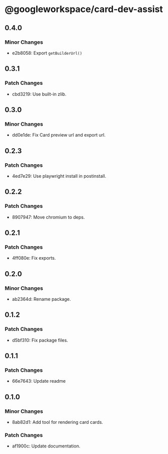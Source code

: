 # @googleworkspace/card-dev-assist

## 0.4.0

### Minor Changes

- e2b8058: Export `getBuilderUrl()`

## 0.3.1

### Patch Changes

- cbd3219: Use built-in zlib.

## 0.3.0

### Minor Changes

- dd0e1de: Fix Card preview url and export url.

## 0.2.3

### Patch Changes

- 4ed7e29: Use playwright install in postinstall.

## 0.2.2

### Patch Changes

- 8907947: Move chromium to deps.

## 0.2.1

### Patch Changes

- 4ff080e: Fix exports.

## 0.2.0

### Minor Changes

- ab2364d: Rename package.

## 0.1.2

### Patch Changes

- d5bf310: Fix package files.

## 0.1.1

### Patch Changes

- 66e7643: Update readme

## 0.1.0

### Minor Changes

- 8ab82d1: Add tool for rendering card cards.

### Patch Changes

- af1900c: Update documentation.
